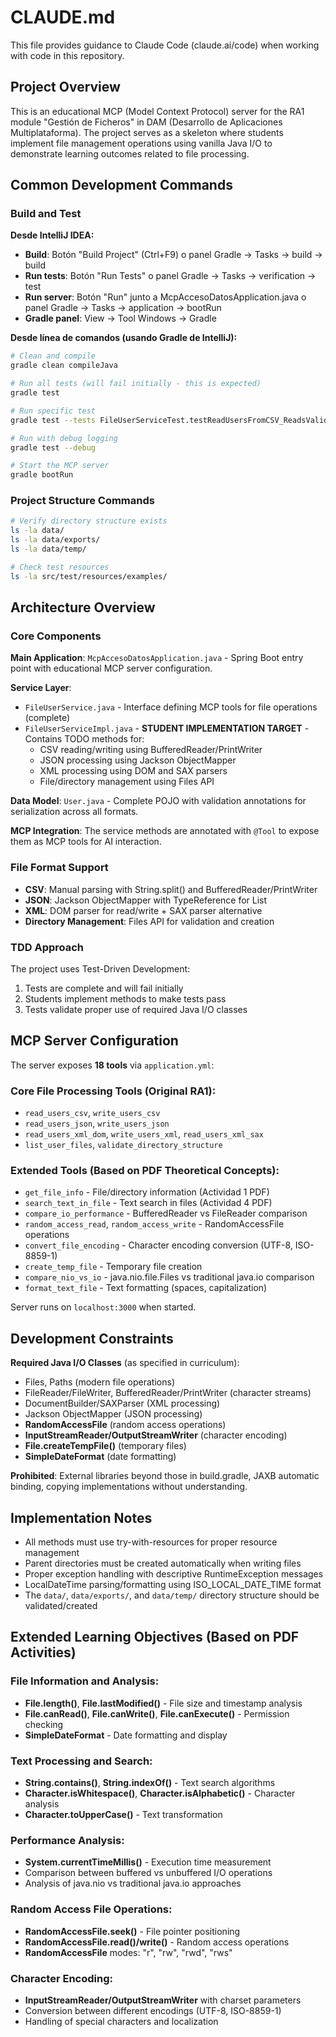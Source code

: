 # CLAUDE.md

This file provides guidance to Claude Code (claude.ai/code) when working with code in this repository.

## Project Overview

This is an educational MCP (Model Context Protocol) server for the RA1 module "Gestión de Ficheros" in DAM (Desarrollo de Aplicaciones Multiplataforma). The project serves as a skeleton where students implement file management operations using vanilla Java I/O to demonstrate learning outcomes related to file processing.

## Common Development Commands

### Build and Test

**Desde IntelliJ IDEA:**
- **Build**: Botón "Build Project" (Ctrl+F9) o panel Gradle → Tasks → build → build
- **Run tests**: Botón "Run Tests" o panel Gradle → Tasks → verification → test
- **Run server**: Botón "Run" junto a McpAccesoDatosApplication.java o panel Gradle → Tasks → application → bootRun
- **Gradle panel**: View → Tool Windows → Gradle

**Desde línea de comandos (usando Gradle de IntelliJ):**
```bash
# Clean and compile
gradle clean compileJava

# Run all tests (will fail initially - this is expected)
gradle test

# Run specific test
gradle test --tests FileUserServiceTest.testReadUsersFromCSV_ReadsValidFile

# Run with debug logging
gradle test --debug

# Start the MCP server
gradle bootRun
```

### Project Structure Commands
```bash
# Verify directory structure exists
ls -la data/
ls -la data/exports/
ls -la data/temp/

# Check test resources
ls -la src/test/resources/examples/
```

## Architecture Overview

### Core Components

**Main Application**: `McpAccesoDatosApplication.java` - Spring Boot entry point with educational MCP server configuration.

**Service Layer**: 
- `FileUserService.java` - Interface defining MCP tools for file operations (complete)
- `FileUserServiceImpl.java` - **STUDENT IMPLEMENTATION TARGET** - Contains TODO methods for:
  - CSV reading/writing using BufferedReader/PrintWriter
  - JSON processing using Jackson ObjectMapper  
  - XML processing using DOM and SAX parsers
  - File/directory management using Files API

**Data Model**: `User.java` - Complete POJO with validation annotations for serialization across all formats.

**MCP Integration**: The service methods are annotated with `@Tool` to expose them as MCP tools for AI interaction.

### File Format Support
- **CSV**: Manual parsing with String.split() and BufferedReader/PrintWriter
- **JSON**: Jackson ObjectMapper with TypeReference for List<User>
- **XML**: DOM parser for read/write + SAX parser alternative
- **Directory Management**: Files API for validation and creation

### TDD Approach
The project uses Test-Driven Development:
1. Tests are complete and will fail initially
2. Students implement methods to make tests pass
3. Tests validate proper use of required Java I/O classes

## MCP Server Configuration

The server exposes **18 tools** via `application.yml`:

### Core File Processing Tools (Original RA1):
- `read_users_csv`, `write_users_csv` 
- `read_users_json`, `write_users_json`
- `read_users_xml_dom`, `write_users_xml`, `read_users_xml_sax`
- `list_user_files`, `validate_directory_structure`

### Extended Tools (Based on PDF Theoretical Concepts):
- `get_file_info` - File/directory information (Actividad 1 PDF)
- `search_text_in_file` - Text search in files (Actividad 4 PDF)
- `compare_io_performance` - BufferedReader vs FileReader comparison
- `random_access_read`, `random_access_write` - RandomAccessFile operations
- `convert_file_encoding` - Character encoding conversion (UTF-8, ISO-8859-1)
- `create_temp_file` - Temporary file creation
- `compare_nio_vs_io` - java.nio.file.Files vs traditional java.io comparison
- `format_text_file` - Text formatting (spaces, capitalization)

Server runs on `localhost:3000` when started.

## Development Constraints

**Required Java I/O Classes** (as specified in curriculum):
- Files, Paths (modern file operations)
- FileReader/FileWriter, BufferedReader/PrintWriter (character streams)
- DocumentBuilder/SAXParser (XML processing)
- Jackson ObjectMapper (JSON processing)
- **RandomAccessFile** (random access operations)
- **InputStreamReader/OutputStreamWriter** (character encoding)
- **File.createTempFile()** (temporary files)
- **SimpleDateFormat** (date formatting)

**Prohibited**: External libraries beyond those in build.gradle, JAXB automatic binding, copying implementations without understanding.

## Implementation Notes

- All methods must use try-with-resources for proper resource management
- Parent directories must be created automatically when writing files
- Proper exception handling with descriptive RuntimeException messages
- LocalDateTime parsing/formatting using ISO_LOCAL_DATE_TIME format
- The `data/`, `data/exports/`, and `data/temp/` directory structure should be validated/created

## Extended Learning Objectives (Based on PDF Activities)

### File Information and Analysis:
- **File.length()**, **File.lastModified()** - File size and timestamp analysis
- **File.canRead()**, **File.canWrite()**, **File.canExecute()** - Permission checking
- **SimpleDateFormat** - Date formatting and display

### Text Processing and Search:
- **String.contains()**, **String.indexOf()** - Text search algorithms
- **Character.isWhitespace()**, **Character.isAlphabetic()** - Character analysis
- **Character.toUpperCase()** - Text transformation

### Performance Analysis:
- **System.currentTimeMillis()** - Execution time measurement
- Comparison between buffered vs unbuffered I/O operations
- Analysis of java.nio vs traditional java.io approaches

### Random Access File Operations:
- **RandomAccessFile.seek()** - File pointer positioning
- **RandomAccessFile.read()/write()** - Random access operations
- **RandomAccessFile** modes: "r", "rw", "rwd", "rws"

### Character Encoding:
- **InputStreamReader/OutputStreamWriter** with charset parameters
- Conversion between different encodings (UTF-8, ISO-8859-1)
- Handling of special characters and localization